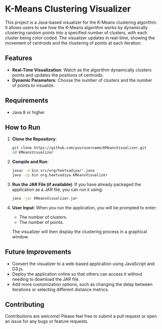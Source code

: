 # K-Means Clustering Visualizer

This project is a Java-based visualizer for the K-Means clustering algorithm. It allows users to see how the K-Means algorithm works by dynamically clustering random points into a specified number of clusters, with each cluster being color-coded. The visualizer updates in real-time, showing the movement of centroids and the clustering of points at each iteration.

## Features

- **Real-Time Visualization**: Watch as the algorithm dynamically clusters points and updates the positions of centroids.
- **Dynamic Parameters**: Choose the number of clusters and the number of points to visualize.

## Requirements

- Java 8 or higher

## How to Run

1. **Clone the Repository**:
   ```bash
   git clone https://github.com/yourusername/KMeansVisualizer.git
   cd KMeansVisualizer
   ```

2. **Compile and Run**:
   ```bash
   javac -d bin src/org/heetvadiya/*.java
   java -cp bin org.heetvadiya.KMeansVisualizer
   ```

3. **Run the JAR File (if available)**:
   If you have already packaged the application as a JAR file, you can run it using:
   ```bash
   java -jar KMeansVisualizer.jar
   ```

4. **User Input**:
   When you run the application, you will be prompted to enter:
    - The number of clusters.
    - The number of points.

   The visualizer will then display the clustering process in a graphical window.

## Future Improvements

- Convert the visualizer to a web-based application using JavaScript and D3.js.
- Deploy the application online so that others can access it without needing to download the JAR file.
- Add more customization options, such as changing the delay between iterations or selecting different distance metrics.

## Contributing
Contributions are welcome! Please feel free to submit a pull request or open an issue for any bugs or feature requests.
